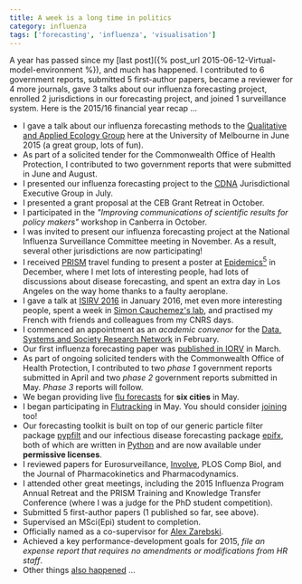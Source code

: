 ```yaml
---
title: A week is a long time in politics
category: influenza
tags: ['forecasting', 'influenza', 'visualisation']
---
```


A year has passed since my [last post]({% post_url
2015-06-12-Virtual-model-environment %}), and much has happened.
I contributed to 6 government reports, submitted 5 first-author papers, became
a reviewer for 4 more journals, gave 3 talks about our influenza forecasting
project, enrolled 2 jurisdictions in our forecasting project, and
joined 1 surveillance system.
Here is the 2015/16 financial year recap &hellip;

+ I gave a talk about our influenza forecasting methods to the [Qualitative
  and Applied Ecology Group](https://qaeco.com/) here at the University of
  Melbourne in June 2015 (a great group, lots of fun).
+ As part of a solicited tender for the Commonwealth Office of Health
  Protection, I contributed to two government reports that were submitted in
  June and August.
+ I presented our influenza forecasting project to the
  [CDNA](http://www.health.gov.au/cdna) Jurisdictional Executive Group in
  July.
+ I presented a grant proposal at the CEB Grant Retreat in October.
+ I participated in the *"Improving communications of scientific results for
  policy makers"* workshop in Canberra in October.
+ I was invited to present our influenza forecasting project at the National
  Influenza Surveillance Committee meeting in November.
  As a result, several other jurisdictions are now participating!
+ I received [PRISM](http://prism.edu.au/) travel funding to present a poster
  at [Epidemics<sup>5</sup>](http://www.epidemics.elsevier.com/) in December,
  where I met lots of interesting people, had lots of discussions about
  disease forecasting, and spent an extra day in Los Angeles on the way home
  thanks to a faulty aeroplane.
+ I gave a talk at [ISIRV 2016](https://isirv2016.influenza.hk/) in January
  2016, met even more interesting people, spent a week in [Simon Cauchemez's
lab](https://research.pasteur.fr/en/team/mathematical-modelling-of-infectious-diseases/),
  and practised my French with friends and colleagues from my CNRS days.
+ I commenced an appointment as an *academic convenor* for the [Data, Systems
  and Society Research Network](http://data-research.unimelb.edu.au/) in
  February.
+ Our first influenza forecasting paper was
  [published in IORV](http://dx.doi.org/10.1111/irv.12376) in March.
+ As part of ongoing solicited tenders with the Commonwealth Office of Health
  Protection, I contributed to two *phase 1* government reports submitted in
  April and two *phase 2* government reports submitted in May.
  *Phase 3* reports will follow.
+ We began providing live
  [flu forecasts](http://mathmodelling.sph.unimelb.edu.au/~rgm/flu-forecasts/)
  for **six cities** in May.
+ I began participating in [Flutracking](http://www.flutracking.net/) in May.
  You should consider [joining](http://www.flutracking.net/?inv2f) too!
+ Our forecasting toolkit is built on top of our generic particle filter
  package [pypfilt](https://pypfilt.readthedocs.io) and our infectious disease
  forecasting package [epifx](https://epifx.readthedocs.io/), both of which
  are written in [Python](https://www.python.org/) and are now available under
  **permissive licenses**.
+ I reviewed papers for Eurosurveillance,
  [Involve](http://msp.org/involve/about/journal/about.html), PLOS Comp Biol,
  and the Journal of Pharmacokinetics and Pharmacodynamics.
+ I attended other great meetings, including the 2015 Influenza Program Annual
  Retreat and the PRISM Training and Knowledge Transfer Conference (where I
  was a judge for the PhD student competition).
+ Submitted 5 first-author papers (1 published so far, see above).
+ Supervised an MSci(Epi) student to completion.
+ Officially named as a co-supervisor for
  [Alex Zarebski](http://prism.edu.au/staff/alex-zarebski/).
+ Achieved a key performance-development goals for 2015, *file an expense
  report that requires no amendments or modifications from HR staff*.
+ Other things [also
  happened](http://www.goodreads.com/quotes/132596-anything-that-happens-happens-anything-that-in-happening-causes-something) &hellip;
